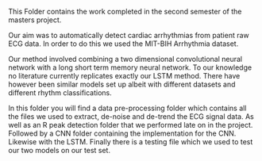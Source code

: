 This Folder contains the work completed in the second semester of the masters project.

Our aim was to automatically detect cardiac arrhythmias from patient raw ECG data. In order to do this we used the MIT-BIH Arrhythmia dataset.

Our method involved combining a two dimensional convolutional neural network with a long short term memory neural network. To our knowledge no literature currently replicates exactly our LSTM method. There have however been similar models set up albeit with different datasets and different rhythm classifications.

In this folder you will find a data pre-processing folder which contains all the files we used to extract, de-noise and de-trend the ECG signal data. As well as an R peak detection folder that we performed late on in the project. Followed by a CNN folder containing the implementation for the CNN. Likewise with the LSTM. Finally there is a testing file which we used to test our two models on our test set.
